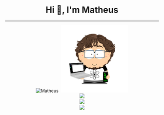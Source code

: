 <h1 align="center">
  Hi 👋, I'm Matheus
</h1>

<hr>

<div align="center">
<img src="https://github-readme-stats.vercel.app/api?username=Matheus7p&show_icons=true&theme=midnight-purple&locale=en" alt="Matheus" height="200">
  <img>
<img src="./img/MatheusSP.png" width="220" height="220">
</div>

<div align="center" > 
       <img height="40px" src="https://skillicons.dev/icons?i=html,css,js" />
  </br>
        <img height="40px" src="https://skillicons.dev/icons?i=java,mysql,mongodb" />
  </br>
         <img height="40px" src="https://skillicons.dev/icons?i=react,ts,tailwind" />

   </div>
